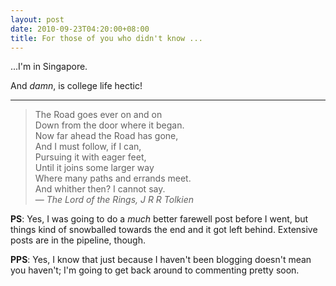 ```yaml
---
layout: post
date: 2010-09-23T04:20:00+08:00
title: For those of you who didn't know ...
---
```


...I'm in Singapore.

And *damn*, is college life hectic!

***

> The Road goes ever on and on<br>
> Down from the door where it began.<br>
> Now far ahead the Road has gone,<br>
> And I must follow, if I can,<br>
> Pursuing it with eager feet,<br>
> Until it joins some larger way<br>
> Where many paths and errands meet.<br>
> And whither then? I cannot say.<br>
> — <em>The Lord of the Rings, J R R Tolkien</em>

**PS**: Yes, I was going to do a *much* better farewell post before I went, but things kind of snowballed towards the end and it got left behind. Extensive posts are in the pipeline, though.

**PPS**: Yes, I know that just because I haven't been blogging doesn't mean you haven't; I'm going to get back around to commenting pretty soon.